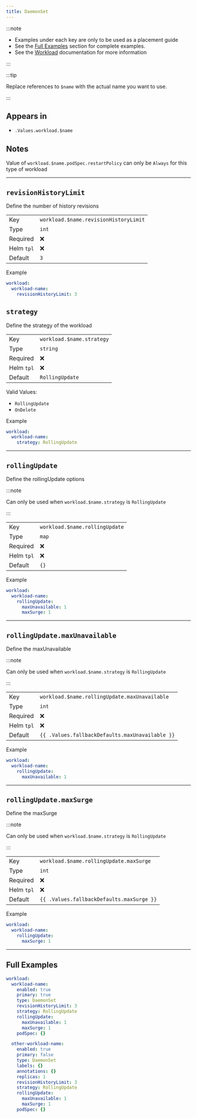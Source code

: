 ```yaml
---
title: DaemonSet
---
```


:::note

- Examples under each key are only to be used as a placement guide
- See the [Full Examples](#full-examples) section for complete examples.
- See the [Workload](./index.md) documentation for more information

:::

:::tip

Replace references to `$name` with the actual name you want to use.

:::

## Appears in

- `.Values.workload.$name`

## Notes

Value of `workload.$name.podSpec.restartPolicy` can only be `Always` for this type of workload

---

## `revisionHistoryLimit`

Define the number of history revisions

|            |                                       |
| ---------- | ------------------------------------- |
| Key        | `workload.$name.revisionHistoryLimit` |
| Type       | `int`                                 |
| Required   | ❌                                    |
| Helm `tpl` | ❌                                    |
| Default    | `3`                                   |

Example

```yaml
workload:
  workload-name:
    revisionHistoryLimit: 3
```

## `strategy`

Define the strategy of the workload

|            |                           |
| ---------- | ------------------------- |
| Key        | `workload.$name.strategy` |
| Type       | `string`                  |
| Required   | ❌                        |
| Helm `tpl` | ❌                        |
| Default    | `RollingUpdate`           |

Valid Values:

- `RollingUpdate`
- `OnDelete`

Example

```yaml
workload:
  workload-name:
    strategy: RollingUpdate
```

---

## `rollingUpdate`

Define the rollingUpdate options

:::note

Can only be used when `workload.$name.strategy` is `RollingUpdate`

:::

|            |                                |
| ---------- | ------------------------------ |
| Key        | `workload.$name.rollingUpdate` |
| Type       | `map`                          |
| Required   | ❌                             |
| Helm `tpl` | ❌                             |
| Default    | `{}`                           |

Example

```yaml
workload:
  workload-name:
    rollingUpdate:
      maxUnavailable: 1
      maxSurge: 1
```

---

## `rollingUpdate.maxUnavailable`

Define the maxUnavailable

:::note

Can only be used when `workload.$name.strategy` is `RollingUpdate`

:::

|            |                                                 |
| ---------- | ----------------------------------------------- |
| Key        | `workload.$name.rollingUpdate.maxUnavailable`   |
| Type       | `int`                                           |
| Required   | ❌                                              |
| Helm `tpl` | ❌                                              |
| Default    | `{{ .Values.fallbackDefaults.maxUnavailable }}` |

Example

```yaml
workload:
  workload-name:
    rollingUpdate:
      maxUnavailable: 1
```

---

## `rollingUpdate.maxSurge`

Define the maxSurge

:::note

Can only be used when `workload.$name.strategy` is `RollingUpdate`

:::

|            |                                           |
| ---------- | ----------------------------------------- |
| Key        | `workload.$name.rollingUpdate.maxSurge`   |
| Type       | `int`                                     |
| Required   | ❌                                        |
| Helm `tpl` | ❌                                        |
| Default    | `{{ .Values.fallbackDefaults.maxSurge }}` |

Example

```yaml
workload:
  workload-name:
    rollingUpdate:
      maxSurge: 1
```

---

## Full Examples

```yaml
workload:
  workload-name:
    enabled: true
    primary: true
    type: DaemonSet
    revisionHistoryLimit: 3
    strategy: RollingUpdate
    rollingUpdate:
      maxUnavailable: 1
      maxSurge: 1
    podSpec: {}

  other-workload-name:
    enabled: true
    primary: false
    type: DaemonSet
    labels: {}
    annotations: {}
    replicas: 1
    revisionHistoryLimit: 3
    strategy: RollingUpdate
    rollingUpdate:
      maxUnavailable: 1
      maxSurge: 1
    podSpec: {}
```
